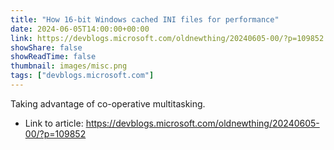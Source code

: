 ```yaml
---
title: "How 16-bit Windows cached INI files for performance"
date: 2024-06-05T14:00:00+00:00
link: https://devblogs.microsoft.com/oldnewthing/20240605-00/?p=109852
showShare: false
showReadTime: false
thumbnail: images/misc.png
tags: ["devblogs.microsoft.com"]
---
```

Taking advantage of co-operative multitasking.

- Link to article: https://devblogs.microsoft.com/oldnewthing/20240605-00/?p=109852